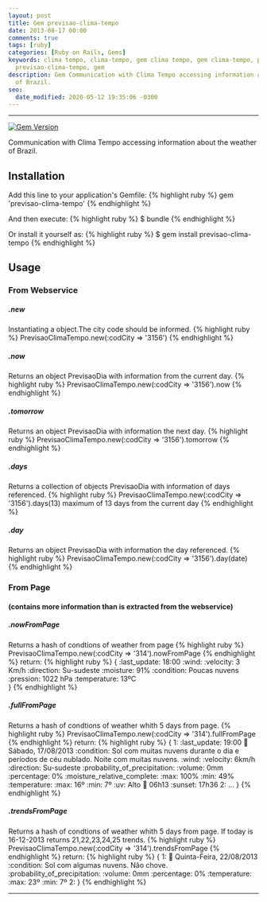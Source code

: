 ```yaml
---
layout: post
title: Gem previsao-clima-tempo
date: 2013-08-17 00:00
comments: true
tags: [ruby]
categories: [Ruby on Rails, Gems]
keywords: clima tempo, clima-tempo, gem clima tempo, gem clima-tempo, previsao tempo,
  previsao-clima-tempo, gem
description: Gem Communication with Clima Tempo accessing information about the weather
  of Brazil.
seo:
  date_modified: 2020-05-12 19:35:06 -0300
---
```

---


<!--more-->
[![Gem Version](https://badge.fury.io/rb/previsao-clima-tempo.png)](http://badge.fury.io/rb/previsao-clima-tempo)

Communication with Clima Tempo accessing information about the weather of Brazil.

## Installation

Add this line to your application's Gemfile:
{% highlight ruby %}
    gem 'previsao-clima-tempo'
{% endhighlight %}

And then execute:
{% highlight ruby %}
    $ bundle
{% endhighlight %}

Or install it yourself as:
{% highlight ruby %}
    $ gem install previsao-clima-tempo
{% endhighlight %}

## Usage
	 
### From Webservice
#####  .new
Instantiating a object.The city code should be informed.
	 {% highlight ruby %}
PrevisaoClimaTempo.new(:codCity => '3156')
     {% endhighlight %}
##### .now     
Returns an object PrevisaoDia with information from the current day.
     {% highlight ruby %}
     PrevisaoClimaTempo.new(:codCity => '3156').now
     {% endhighlight %}
##### .tomorrow     
Returns an object PrevisaoDia with information the next day.
     {% highlight ruby %}
     PrevisaoClimaTempo.new(:codCity => '3156').tomorrow
     {% endhighlight %}
##### .days     
Returns a collection of objects PrevisaoDia with information of days referenced.
     {% highlight ruby %}
     PrevisaoClimaTempo.new(:codCity => '3156').days(13) maximum of 13 days from the current day
     {% endhighlight %}
##### .day     
Returns an object PrevisaoDia with information the day referenced.
     {% highlight ruby %}
     PrevisaoClimaTempo.new(:codCity => '3156').day(date)
     {% endhighlight %}
     
### From Page
#### (contains more information than is extracted from the webservice)
##### .nowFromPage     
Returns a hash of condtions of weather from page
     {% highlight ruby %}
	 PrevisaoClimaTempo.new(:codCity => '314').nowFromPage
	 {% endhighlight %}
return:
	 {% highlight ruby %}
	 {
		:last_update: 18:00
		:wind:
		  :velocity: 3 Km/h
		  :direction: Su-sudeste
		:moisture: 91%
		:condition: Poucas nuvens
		:pression: 1022 hPa
		:temperature: 13ºC  
 	 }
 	 {% endhighlight %}
##### .fullFromPage 	 
Returns a hash of condtions of weather whith 5 days from page.
     {% highlight ruby %}
  	 PrevisaoClimaTempo.new(:codCity => '314').fullFromPage
  	 {% endhighlight %}
return:
	 {% highlight ruby %}
	 {
		1:
		  :last_update: 19:00
		  :date: Sábado, 17/08/2013
		  :condition: Sol com muitas nuvens durante o dia e períodos de céu nublado. Noite
		    com muitas nuvens.
		  :wind:
		    :velocity: 6km/h
		    :direction: Su-sudeste
		  :probability_of_precipitation:
		    :volume: 0mm
		    :percentage: 0%
		  :moisture_relative_complete:
		    :max: 100%
		    :min: 49%
		  :temperature:
		    :max: 16º
		    :min: 7º
		  :uv: Alto
		  :sunrise: 06h13
		  :sunset: 17h36
		2: ...
 	 }
 	 {% endhighlight %}
##### .trendsFromPage 	 
Returns a hash of condtions of weather whith 5 days from page.
If today is 16-12-2013 returns 21,22,23,24,25 trends.
	 {% highlight ruby %}
  	 PrevisaoClimaTempo.new(:codCity => '314').trendsFromPage
  	 {% endhighlight %}
return:
	 {% highlight ruby %}
	 {
		1:
		  :date: Quinta-Feira, 22/08/2013
		  :condition: Sol com algumas nuvens. Não chove.
		  :probability_of_precipitation:
		    :volume: 0mm
		    :percentage: 0%
		  :temperature:
		    :max: 23º
		    :min: 7º
		2: 
 	 }
 	 {% endhighlight %}
 	 
---
